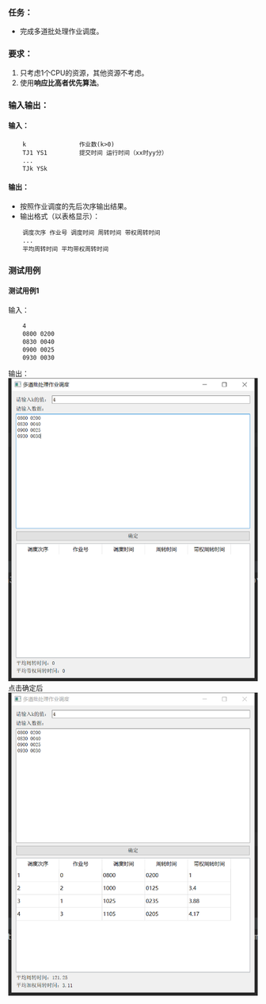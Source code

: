 ### 任务：
* 完成多道批处理作业调度。

### 要求：
1. 只考虑1个CPU的资源，其他资源不考虑。
2. 使用**响应比高者优先算法**。

### 输入输出：
#### 输入：
```
    k               作业数(k>0)
    TJ1 YS1         提交时间 运行时间（xx时yy分）
    ...
    TJk YSk
```
#### 输出：
* 按照作业调度的先后次序输出结果。
* 输出格式（以表格显示）： 
```
    调度次序 作业号 调度时间 周转时间 带权周转时间
    ...
    平均周转时间 平均带权周转时间
```
### 测试用例
#### 测试用例1
输入：
```
    4
    0800 0200
    0830 0040
    0900 0025
    0930 0030
```
输出：
![](1.png)
点击确定后
![](2.png)